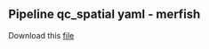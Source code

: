 Pipeline qc_spatial yaml - merfish
-----------------------------

Download this [file](pipeline.yml)

```{literalinclude} pipeline.yml
```